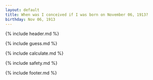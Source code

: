 ```yaml
---
layout: default
title: When was I conceived if I was born on November 06, 1913?
birthday: Nov 06, 1913
---
```


{% include header.md %}

{% include guess.md %}

{% include calculate.md %}

{% include safety.md %}

{% include footer.md %}



